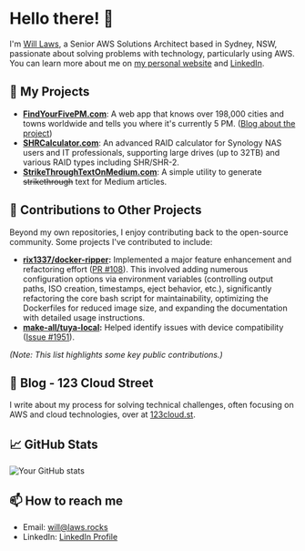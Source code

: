 # Hello there! 🖖

I'm [Will Laws](https://laws.rocks), a Senior AWS Solutions Architect based in Sydney, NSW, passionate about solving problems with technology, particularly using AWS. You can learn more about me on [my personal website](https://laws.rocks) and [LinkedIn](https://www.linkedin.com/in/lwsw/).

## 🚀 My Projects

- [**FindYourFivePM.com**](https://findyourfivepm.com): A web app that knows over 198,000 cities and towns worldwide and tells you where it's currently 5 PM. ([Blog about the project](https://findyourfivepm.com/blog))
- [**SHRCalculator.com**](https://shrcalculator.com): An advanced RAID calculator for Synology NAS users and IT professionals, supporting large drives (up to 32TB) and various RAID types including SHR/SHR-2.
- [**StrikeThroughTextOnMedium.com**](https://strikethroughtextonmedium.com): A simple utility to generate ~~strikethrough~~ text for Medium articles.

## 🤝 Contributions to Other Projects

Beyond my own repositories, I enjoy contributing back to the open-source community. Some projects I've contributed to include:

- **[rix1337/docker-ripper](https://github.com/rix1337/docker-ripper):** Implemented a major feature enhancement and refactoring effort ([PR #108](https://github.com/rix1337/docker-ripper/pull/108)). This involved adding numerous configuration options via environment variables (controlling output paths, ISO creation, timestamps, eject behavior, etc.), significantly refactoring the core bash script for maintainability, optimizing the Dockerfiles for reduced image size, and expanding the documentation with detailed usage instructions.
- **[make-all/tuya-local](https://github.com/make-all/tuya-local):** Helped identify issues with device compatibility ([Issue #1951](https://github.com/make-all/tuya-local/issues/1951)).

*(Note: This list highlights some key public contributions.)*

## 📝 Blog - 123 Cloud Street

I write about my process for solving technical challenges, often focusing on AWS and cloud technologies, over at [123cloud.st](https://123cloud.st).

## 📈 GitHub Stats

![Your GitHub stats](https://github-readme-stats.vercel.app/api?username=jeeshofone&show_icons=true)

## 📫 How to reach me

- Email: [will@laws.rocks](mailto:will@laws.rocks)
- LinkedIn: [LinkedIn Profile](https://www.linkedin.com/in/lwsw/)
